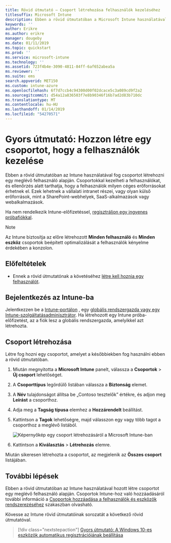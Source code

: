 ```yaml
---
title: Rövid útmutató – Csoport létrehozása felhasználók kezeléséhez
titlesuffix: Microsoft Intune
description: Ebben a rövid útmutatóban a Microsoft Intune használatával fog csoportot létrehozni meglévő felhasználók alapján.
keywords: ''
author: Erikre
ms.author: erikre
manager: dougeby
ms.date: 01/11/2019
ms.topic: quickstart
ms.prod: ''
ms.service: microsoft-intune
ms.technology: ''
ms.assetid: 723f4b4e-3090-4811-84ff-6af652abea5a
ms.reviewer: ''
ms.suite: ems
search.appverid: MET150
ms.custom: intune-azure
ms.openlocfilehash: 6f7d7ccb4c94300d00f02dcace5c3a089cd9f2a2
ms.sourcegitcommit: d54a12a836503f7e8b90346f16b7ad2d83b710dc
ms.translationtype: MT
ms.contentlocale: hu-HU
ms.lasthandoff: 01/14/2019
ms.locfileid: "54270571"
---
```

# <a name="quickstart-create-a-group-to-manage-users"></a>Gyors útmutató: Hozzon létre egy csoportot, hogy a felhasználók kezelése

Ebben a rövid útmutatóban az Intune használatával fog csoportot létrehozni egy meglévő felhasználó alapján. Csoportokkal kezelheti a felhasználókat, és ellenőrzés alatt tarthatja, hogy a felhasználók milyen céges erőforrásokat érhetnek el. Ezek lehetnek a vállalati intranet részei, vagy olyan külső erőforrások, mint a SharePoint-webhelyek, SaaS-alkalmazások vagy webalkalmazások.

Ha nem rendelkezik Intune-előfizetéssel, [regisztráljon egy ingyenes próbafiókkal](free-trial-sign-up.md).

>[!NOTE]
>Az Intune biztosítja az előre létrehozott **Minden felhasználó** és **Minden eszköz** csoportok beépített optimalizálását a felhasználók kényelme érdekében a konzolon.

## <a name="prerequisites"></a>Előfeltételek

- Ennek a rövid útmutatónak a követéséhez [létre kell hoznia egy felhasználót](quickstart-create-user.md).

## <a name="sign-in-to-intune"></a>Bejelentkezés az Intune-ba

Jelentkezzen be a [Intune-portálon](https://aka.ms/intuneportal) , egy [globális rendszergazda vagy egy Intune-szolgáltatásadminisztrátor](users-add.md#types-of-administrators). Ha létrehozott egy Intune próba-előfizetést, az a fiók lesz a globális rendszergazda, amelyikkel azt létrehozta.

## <a name="create-a-group"></a>Csoport létrehozása

Létre fog hozni egy csoportot, amelyet a későbbiekben fog használni ebben a rövid útmutatóban.

1. Miután megnyitotta a **Microsoft Intune** panelt, válassza a **Csoportok** > **Új csoport** lehetőséget.
2. A **Csoporttípus** legördülő listában válassza a **Biztonság** elemet.
3. A **Név** tulajdonságot állítsa be „Contoso tesztelők” értékre, és adjon meg **Leírást** a csoporthoz.
4. Adja meg a **Tagság típusa** elemhez a **Hozzárendelt** beállítást. 
5. Kattintson a **Tagok** lehetőségre, majd válasszon egy vagy több tagot a csoporthoz a meglévő listából.

    ![Képernyőkép egy csoport létrehozásáról a Microsoft Intune-ban](./media/quickstart-use-groups-01.png)

6. Kattintson a **Kiválasztás** > **Létrehozás** elemre.

Miután sikeresen létrehozta a csoportot, az megjelenik az **Összes csoport** listájában. 

## <a name="next-steps"></a>További lépések

Ebben a rövid útmutatóban az Intune használatával hozott létre csoportot egy meglévő felhasználó alapján. Csoportok Intune-hoz való hozzáadásáról további információ a [Csoportok hozzáadása a felhasználók és eszközök rendszerezéséhez](groups-add.md) szakaszban olvasható.

Kövesse az Intune rövid útmutatóinak sorozatát a következő rövid útmutatóval.

> [!div class="nextstepaction"]
> [Gyors útmutató: A Windows 10-es eszközök automatikus regisztrációjának beállítása](quickstart-setup-auto-enrollment.md)
